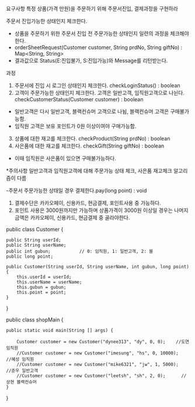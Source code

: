 요구사항
특정 상품(가격 만원)을 주문하기 위해 주문서진입, 결제과정을 구현하라

주문서 진입가능한 상태인지 체크한다.
- 상품을 주문하기 위한 주문서 진입 전 주문가능한 상태인지 일련의 과정을 체크해야한다.
- orderSheetRequest(Customer customer, String prdNo, String giftNo) : Map<String, String>
- 결과값으로  Status(E:진입불가, S:진입가능)와 Message를 리턴받는다. 

과정
1. 주문서에 진입 시 로그인 상태인지 체크한다. checkLoginStatus() : boolean
2. 고객이 주문가능한 상태인지 체크한다. 고객은 일반고객, 임직원고객으로 나뉜다. checkCustomerStatus(Customer customer) : boolean
- 일반고객은 다시  일반고객, 블랙컨슈머 고객으로 나뉨, 블랙컨슈머 고객은 구매불가능함.
- 임직원 고객은 보유 포인트가 0원 이상이여야 구매가능함.
3. 상품에 대한 재고를 체크한다.  checkProduct(String prdNo) : boolean
4. 사은품에 대한 재고를 체크한다. checkGift(String giftNo) : boolean
- 이때 임직원은 사은품이 있으면 구매불가능하다.

*주의사항
일반고객과 임직원고객에 대해 주문가능 상태 체크, 사은품 재고체크 알고리즘이 다름

-주문서 주문가능한 상태일 경우 결제한다.pay(long point) : void
1. 결제수단은 카카오페이, 신용카드, 현금결제, 포인트사용 중 가능하다.
2. 포인트 사용은 3000원까지만 가능하며 상품가격이 3000원 이상일 경우는 나머지 금액은 카카오페이, 신용카드, 현금결제 중 골라야한다.



public class Customer {

    public String userId;
    public String userName;
    public int gubun;			// 0: 임직원, 1: 일반고객, 2: 블
    public long point;

    public Customer(String userId, String userName, int gubun, long point) {
        this.userId = userId;
        this.userName = userName;
        this.gubun = gubun;
        this.point = point;
    }
}


public class shopMain {

    public static void main(String [] args) {

        Customer customer = new Customer("dynee313", "dy", 0, 0);    //도연 임직원
        //Customer customer = new Customer("imesung", "hs", 0, 10000);     //혜성 임직원
        //Customer customer = new Customer("mike6321", "jw", 1, 5000);    //준우 일반고객
        //Customer customer = new Customer("leetsh", "sh", 2, 0);      //상현 블랙컨슈머
    }
}



	
	
